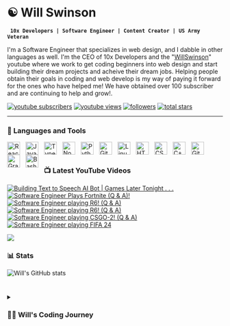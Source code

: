 # ☯ Will Swinson

**` 10x Developers | Software Engineer | Content Creator | US Army Veteran`**

I'm a Software Engineer that specializes in web design, and I dabble in other languages as well. I'm the CEO of 10x Developers and the "[WillSwinson](https://www.youtube.com/@WillSwinson)" youtube where we work to get coding beginners into web design and start building their dream projects and acheive their dream jobs. Helping people obtain their goals in coding and web develop is my way of paying it forward for the ones who have helped me! We have obtained over 100 subscriber and are continuing to help and grow!.

   <p align="left">
      <a href="https://www.youtube.com/channel/UC7VmhGsLfRXzoP1qAQtaL9Q?sub_confirmation=1">
         <img alt="youtube subscribers" title="Subscribe to my YouTube channel" src="https://custom-icon-badges.demolab.com/youtube/channel/subscribers/UC7VmhGsLfRXzoP1qAQtaL9Q?color=%23E05D44&label=SUBSCRIBE&logo=video&logoColor=white&style=for-the-badge&labelColor=CE4630"/></a> 
      <a href="https://www.youtube.com/channel/UC7VmhGsLfRXzoP1qAQtaL9Q">
         <img alt="youtube views" title="YouTube views" src="https://custom-icon-badges.demolab.com/youtube/channel/views/UC7VmhGsLfRXzoP1qAQtaL9Q?color=%23E1AD0E&logo=eye&logoColor=white&style=for-the-badge&labelColor=C79600"/></a> 
      <a href="https://github.com/Will-Swinson?tab=followers">
         <img alt="followers" title="Follow me on Github" src="https://custom-icon-badges.demolab.com/github/followers/Will-Swinson?color=236ad3&labelColor=1155ba&style=for-the-badge&logo=person-add&label=Follow&logoColor=white"/></a>
      <a href="https://github.com/Will-Swinson?tab=repositories&sort=stargazers">
         <img alt="total stars" title="Total stars on GitHub" src="https://custom-icon-badges.demolab.com/github/stars/Will-Swinson?color=55960c&style=for-the-badge&labelColor=488207&logo=star"/></a>
   </p>

---

### 🧰 Languages and Tools

<img align="left" alt="React" width="30px" style="padding-right:10px;" src="https://cdn.jsdelivr.net/gh/devicons/devicon/icons/react/react-original.svg" />
<img align="left" alt="JavaScript" width="30px" style="padding-right:10px;" src="https://cdn.jsdelivr.net/gh/devicons/devicon/icons/javascript/javascript-plain.svg" />
<img align="left" alt="TypeScript" width="30px" style="padding-right:10px;" src="https://cdn.jsdelivr.net/gh/devicons/devicon/icons/typescript/typescript-plain.svg" />
<img align="left" alt="NodeJS" width="30px" style="padding-right:10px;" src="https://cdn.jsdelivr.net/gh/devicons/devicon/icons/nodejs/nodejs-original.svg" />
<img align="left" alt="Python" width="30px" style="padding-right:10px;" src="https://cdn.jsdelivr.net/gh/devicons/devicon/icons/python/python-plain.svg" />
<img align="left" alt="Git" width="30px" style="padding-right:10px;" src="https://cdn.jsdelivr.net/gh/devicons/devicon/icons/git/git-original.svg" />
<img align="left" alt="Linux" width="30px" style="padding-right:10px;" src="https://cdn.jsdelivr.net/gh/devicons/devicon/icons/linux/linux-original.svg" />
<img align="left" alt="HTML" width="30px" style="padding-right:10px;" src="https://cdn.jsdelivr.net/gh/devicons/devicon/icons/html5/html5-plain.svg" />
<img align="left" alt="CSS" width="30px" style="padding-right:10px;" src="https://cdn.jsdelivr.net/gh/devicons/devicon/icons/css3/css3-plain.svg" />
<img align="left" alt="C++" width="30px" style="padding-right:10px;" src="https://cdn.jsdelivr.net/gh/devicons/devicon/icons/cplusplus/cplusplus-line.svg" />
<img align="left" alt="GitHub" width="30px" style="padding-right:10px;" src="https://cdn.jsdelivr.net/gh/devicons/devicon/icons/github/github-original.svg" />
<img align="left" alt="Gradle" width="30px" style="padding-right:10px;" src="https://cdn.jsdelivr.net/gh/devicons/devicon/icons/gradle/gradle-plain.svg" />
<img align="left" alt="Bash" width="30px" style="padding-right:10px;" src="https://cdn.jsdelivr.net/gh/devicons/devicon/icons/bash/bash-original.svg" />
<br />

# 

### 📺 Latest YouTube Videos

<!-- BEGIN YOUTUBE-CARDS -->
[![Building Text to Speech AI Bot | Games Later Tonight . . .](https://ytcards.demolab.com/?id=2ER1iTke0HM&title=Building+Text+to+Speech+AI+Bot+%7C+Games+Later+Tonight+.+.+.&lang=en&timestamp=1709399007&background_color=%230d1117&title_color=%23ffffff&stats_color=%23dedede&max_title_lines=1&width=250&border_radius=5 "Building Text to Speech AI Bot | Games Later Tonight . . .")](https://www.youtube.com/watch?v=2ER1iTke0HM)
[![Software Engineer Plays Fortnite (Q & A)!](https://ytcards.demolab.com/?id=A0Lf4WEtBA0&title=Software+Engineer+Plays+Fortnite+%28Q+%26+A%29%21&lang=en&timestamp=1709355459&background_color=%230d1117&title_color=%23ffffff&stats_color=%23dedede&max_title_lines=1&width=250&border_radius=5 "Software Engineer Plays Fortnite (Q & A)!")](https://www.youtube.com/watch?v=A0Lf4WEtBA0)
[![Software Engineer playing R6! (Q & A)](https://ytcards.demolab.com/?id=7EIQPudPAWY&title=Software+Engineer+playing+R6%21+%28Q+%26+A%29&lang=en&timestamp=1708997082&background_color=%230d1117&title_color=%23ffffff&stats_color=%23dedede&max_title_lines=1&width=250&border_radius=5 "Software Engineer playing R6! (Q & A)")](https://www.youtube.com/watch?v=7EIQPudPAWY)
[![Software Engineer playing R6! (Q & A)](https://ytcards.demolab.com/?id=k1g5xdzJd_c&title=Software+Engineer+playing+R6%21+%28Q+%26+A%29&lang=en&timestamp=1708933535&background_color=%230d1117&title_color=%23ffffff&stats_color=%23dedede&max_title_lines=1&width=250&border_radius=5 "Software Engineer playing R6! (Q & A)")](https://www.youtube.com/watch?v=k1g5xdzJd_c)
[![Software Engineer playing CSGO-2! (Q & A)](https://ytcards.demolab.com/?id=FqbEqPwrJDc&title=Software+Engineer+playing+CSGO-2%21+%28Q+%26+A%29&lang=en&timestamp=1708922784&background_color=%230d1117&title_color=%23ffffff&stats_color=%23dedede&max_title_lines=1&width=250&border_radius=5 "Software Engineer playing CSGO-2! (Q & A)")](https://www.youtube.com/watch?v=FqbEqPwrJDc)
[![Software Engineer playing FIFA 24](https://ytcards.demolab.com/?id=PDa7bn2o20A&title=Software+Engineer+playing+FIFA+24&lang=en&timestamp=1708406545&background_color=%230d1117&title_color=%23ffffff&stats_color=%23dedede&max_title_lines=1&width=250&border_radius=5 "Software Engineer playing FIFA 24")](https://www.youtube.com/watch?v=PDa7bn2o20A)
<!-- END YOUTUBE-CARDS -->

[<img src="https://custom-icon-badges.demolab.com/badge/-Subscribe%20For%20More-red?style=for-the-badge&logo=video&logoColor=white"/>](https://www.youtube.com/c/UC7VmhGsLfRXzoP1qAQtaL9Q?sub_confirmation=1)

### 📊 Stats

![Will's GitHub stats](https://github-readme-stats.vercel.app/api?username=will-swinson&show_icons=true&theme=gruvbox)

<!-- ![GitHub Streak](https://streak-stats.demolab.com?user=Will-Swinson&theme=gruvbox&border_radius=4.5) -->

# 

<details>
 <summary><h3>👨‍💻 Will's Coding Journey</h3></summary>
   I've never been good at anything naturally, so I realized this young and I started to practice thing I'd like to get better at. I picked up coding with Galvanize's Operation Level Up bootcamp in Feb 2023 6 months before exiting the Military. After that I began going down the rabit whole of wanting to learn lots about many different technologies. Fast forward to today and I'm currently working on my new website, content and a few other projects. I'm also working on a few other projects that I'm excited to share with you all soon!
